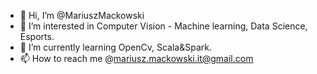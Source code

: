 - 👋 Hi, I’m @MariuszMackowski
- 👀 I’m interested in Computer Vision - Machine learning, Data Science, Esports.
- 🌱 I’m currently learning OpenCv, Scala&Spark.
- 📫 How to reach me @mariusz.mackowski.it@gmail.com

<!---
MariuszMackowski/MariuszMackowski is a ✨ special ✨ repository because its `README.md` (this file) appears on your GitHub profile.
You can click the Preview link to take a look at your changes.
--->
